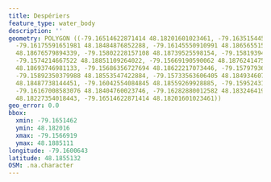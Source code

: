 ```yaml
---
title: Despériers
feature_type: water_body
description: ''
geometry: POLYGON ((-79.16514622871414 48.18201601023461, -79.16351544563285 48.18379007920058,
  -79.16175591651981 48.18484876852288, -79.16145550910991 48.18656551553715, -79.15986764137318
  48.18676579894339, -79.15802228157108 48.18739525598154, -79.15819394294829 48.18785303806267,
  -79.1574214667522 48.18851109264022, -79.15669190590062 48.18762414753297, -79.15677773658878
  48.18693746981133, -79.15686356727694 48.18622217073446, -79.15797936622747 48.1856213117952,
  -79.15892350379988 48.18553547422884, -79.15733563606405 48.18493460723927, -79.15785062019476
  48.18487738144451, -79.16042554084845 48.18559269928885, -79.15952431861966 48.18404760023746,
  -79.16167008583076 48.18404760023746, -79.16282880012582 48.18324641942927, -79.16411626045264
  48.18227354018443, -79.16514622871414 48.18201601023461))
geo_error: 0.0
bbox:
  xmin: -79.1651462
  ymin: 48.182016
  xmax: -79.1566919
  ymax: 48.1885111
longitude: -79.1600643
latitude: 48.1855132
OSM: .na.character
---
```

